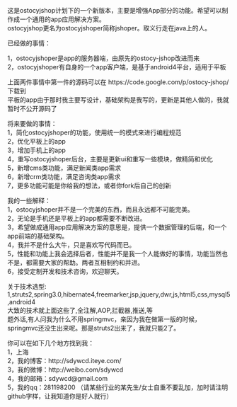 这是ostocyjshop计划下的一个新版本，主要是增强App部分的功能。希望可以制作成一个通用的app应用解决方案。
<br>
ostocyjshop更名为ostocyjshoper简称jshoper。取义行走在java上的人。
<br>

已经做的事情：<br>
<p>
1，ostocyjshoper是app的服务器端，由原先的ostocy-jshop改进而来<br>
2，ostocyjshoper有自身的一个app客户端，是基于android4平台，适用于平板<br>
</p>
<p>
上面两件事情中第一件的源码可以在 https://code.google.com/p/ostocy-jshop/ 下载到<br>
平板的app由于那时我主要写设计，基础架构是我写的，更新是其他人做的，我就暂时不公开源码了<br>
</p>
<p>
将来要做的事情：<br>
1，简化ostocyjshoper的功能，使用统一的模式来进行编程规范<br>
2，优化平板上的app<br>
3，增加手机上的app<br>
4，重写ostocyjshoper后台，主要是更新ui和重写一些模块，做精简和优化<br>
5，新增cms类功能，满足新闻类app需求<br>
6，新增crm类功能，满足咨询类app需求<br>
7，更多功能可能是你给我的想法，或者你fork后自己的创新<br>
</p>
<p>
我的一些解释：<br>
1，ostocyjshoper并不是一个完美的东西，而且永远都不可能完美。<br>
2，无论是手机还是平板上的app都需要不断改进。<br>
3，希望做成通用app应用解决方案的意思是，提供一个数据管理的后端，和一个app前端的基础架构。<br>
4，我并不是什么大牛，只是喜欢写代码而已。<br>
5，性能和功能上我会选择后者，性能并不是我一个人能做好的事情，功能当然也不是，都需要大家的帮助。两者互相制约和并进。<br>
6，接受定制开发和技术咨询，欢迎聊天。<br>
</p>
<p>
关于技术选型:<br>
1,struts2,spring3.0,hibernate4,freemarker,jsp,jquery,dwr,js,html5,css,mysql5,android4<br>
大致的技术就上面这些了,全注解,AOP,拦截器,推送,等<br>
题外话,有人问我为什么不用springmvc，亲因为我在做第一版的时候，springmvc还没生出来呢。那是struts2出来了，我就只能2了。<br>
</p>
<p>
你可以在如下几个地方找到我：<br>
1，上海<br>
2，我的博客：http://sdywcd.iteye.com/<br>
3，我的微博：http://weibo.com/sdywcd<br>
4，我的邮箱：sdywcd@gmail.com<br>
5，我的qq：281198200 （请某些行业的某先生/女士自重不要乱加，加时请注明github字样，让我知道你是好人就行）<br>
</p>
